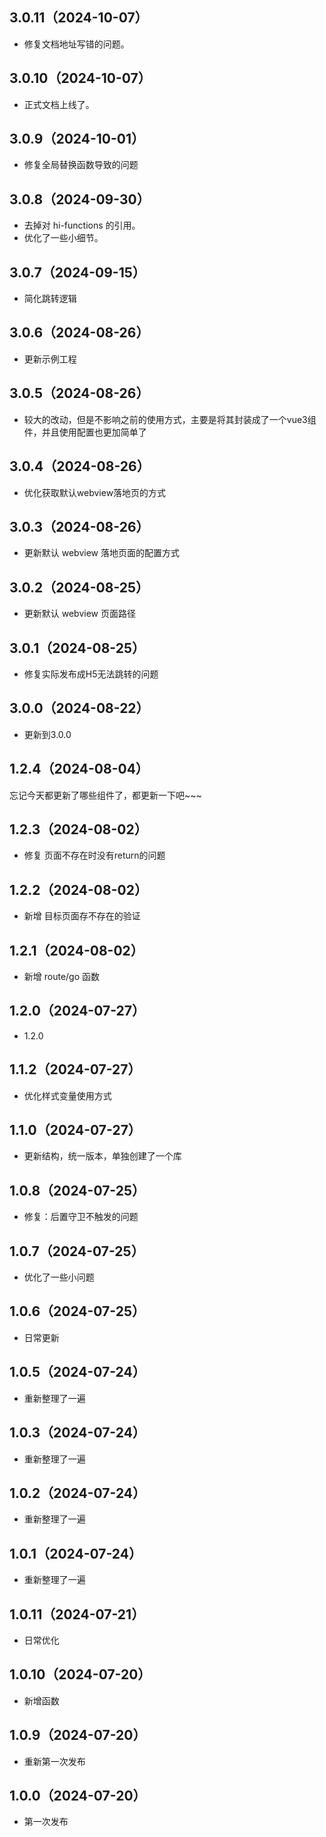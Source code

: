 ## 3.0.11（2024-10-07）
- 修复文档地址写错的问题。
## 3.0.10（2024-10-07）
- 正式文档上线了。
## 3.0.9（2024-10-01）
- 修复全局替换函数导致的问题
## 3.0.8（2024-09-30）
- 去掉对 hi-functions 的引用。
- 优化了一些小细节。
## 3.0.7（2024-09-15）
- 简化跳转逻辑
## 3.0.6（2024-08-26）
- 更新示例工程
## 3.0.5（2024-08-26）
- 较大的改动，但是不影响之前的使用方式，主要是将其封装成了一个vue3组件，并且使用配置也更加简单了
## 3.0.4（2024-08-26）
- 优化获取默认webview落地页的方式
## 3.0.3（2024-08-26）
- 更新默认 webview 落地页面的配置方式
## 3.0.2（2024-08-25）
- 更新默认 webview 页面路径
## 3.0.1（2024-08-25）
- 修复实际发布成H5无法跳转的问题
## 3.0.0（2024-08-22）
- 更新到3.0.0
## 1.2.4（2024-08-04）
忘记今天都更新了哪些组件了，都更新一下吧~~~
## 1.2.3（2024-08-02）
- 修复 页面不存在时没有return的问题
## 1.2.2（2024-08-02）
- 新增 目标页面存不存在的验证
## 1.2.1（2024-08-02）
- 新增 route/go 函数
## 1.2.0（2024-07-27）
- 1.2.0
## 1.1.2（2024-07-27）
- 优化样式变量使用方式
## 1.1.0（2024-07-27）
- 更新结构，统一版本，单独创建了一个库
## 1.0.8（2024-07-25）
- 修复：后置守卫不触发的问题
## 1.0.7（2024-07-25）
- 优化了一些小问题
## 1.0.6（2024-07-25）
- 日常更新
## 1.0.5（2024-07-24）
- 重新整理了一遍
## 1.0.3（2024-07-24）
- 重新整理了一遍
## 1.0.2（2024-07-24）
- 重新整理了一遍
## 1.0.1（2024-07-24）
- 重新整理了一遍
## 1.0.11（2024-07-21）
- 日常优化
## 1.0.10（2024-07-20）
- 新增函数
## 1.0.9（2024-07-20）
- 重新第一次发布
## 1.0.0（2024-07-20）
- 第一次发布

